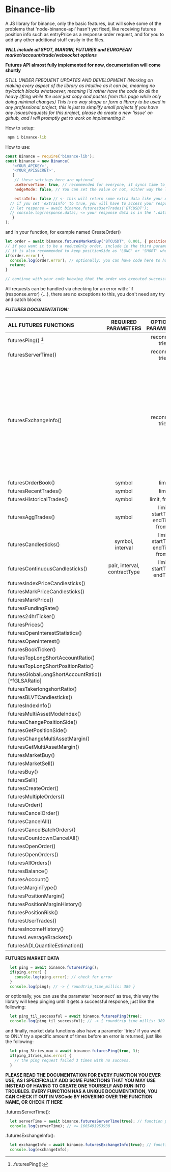 # Binance-lib
 A JS library for binance, only the basic features, but will solve some of the problems that 'node-binance-api' hasn't yet fixed, like receiving futures position info such as entryPrice as a response order request, and for you to add any other additional stuff easily in the files.

 ***WILL include all SPOT, MARGIN, FUTURES and EUROPEAN market/account/trade/websocket options***

 **Futures API almost fully implemented for now, documentation will come shortly**
 
 *STILL UNDER FREQUENT UPDATES AND DEVELOPMENT (Working on making every aspect of the library as intuitive as it can be, meaning no try/catch blocks whatsoever, meaning I'd rather have the code do all the heavy lifting while the user just copy and pastes from this page while only doing minimal changes)*
 *This is no way shape or form a library to be used in any professional project, this is just to simplify small projects*
*If you have any issues/requests for this project, please do create a new 'issue' on github, and I will promptly get to work on implementing it*

 How to setup:
 ```bat
  npm i binance-lib
 ```

 How to use:
```js
const Binance = require('binance-lib');
const binance = new Binance(
   '<YOUR_APIKEY>',
   '<YOUR_APISECRET>',
   {
    // these settings here are optional
    useServerTime: true, // recommended for everyone, it syncs time to the server's time
    hedgeMode: false, // You can set the value or not, either way the library will handle it automatically if it receives an error about your hedgeMode setting not matching your request

    extraInfo: false // <- this will return some extra data like your APIKeys' "Used Weight" and the Server Processing Time for your request and the latency (or total elapsed time from sending the request and receiving the response)
  // if you set 'extraInfo' to true, you will have to access your response data via the .data property of the response variable => 
  // let response = await binance.futuresUserTrades('BTCUSDT');
  // console.log(response.data); <= your response data is in the '.data' property
   }
);
```

and in your function, for example named CreateOrder()
```js
let order = await binance.futuresMarketBuy("BTCUSDT", 0.001, { positionSide: 'LONG', reduceOnly: false}); 
// if you want it to be a reduceOnly order, include in the third parameter 'reduceOnly: true' (order will be returned as an error if there was no position open on your account)
// it is also recommended to keep positionSide as 'LONG' or 'SHORT' whether you are on side Buy or Sell even if you aren't a hedgeMode user (because the program will automatically switch to hedgeMode for you if you forgot to specify it while loading the module)
if(order.error) {
  console.log(order.error); // optionally: you can have code here to handle the error
  return;
}

// continue with your code knowing that the order was executed successfully
```
All requests can be handled via checking for an error with: 'if (response.error) {...}, there are no exceptions to this, you don't need any try and catch blocks


***FUTURES DOCUMENTATION:***

|ALL FUTURES FUNCTIONS                             |REQUIRED PARAMETERS|OPTIONAL PARAMETERS              |OPTIONS = {}    |
|:-------------------------------------------------|:-----------------:|:-------------------------------:|:--------------:|
|futuresPing()                             [^fPing]|                            |reconnect, tries                 |                |
|futuresServerTime()                               |                            |reconnect, tries                 |                |
|futuresExchangeInfo()                             |                            |reconnect, tries                 |quantityPrecision, pricePrecision, contractType, status, baseAsset, quoteAsset, marginAsset, baseAssetPrecision, quotePrecision, minNotional, timeInForce, orderTypes, priceFilters, priceFilters, lotFilters, marketLotFilters, maxNumOrders, maxNumAlgoOrders, percentPriceFilters|
|futuresOrderBook()                                |symbol                      |limit                            |                |
|futuresRecentTrades()                             |symbol                      |limit                            |                |
|futuresHistoricalTrades()                         |symbol                      |limit, fromId                    |                |
|futuresAggTrades()                                |symbol                      |limit, startTime, endTime, fromId|                |
|futuresCandlesticks()                             |symbol, interval            |limit, startTime, endTime, fromId|                |
|futuresContinuousCandlesticks()                   |pair, interval, contractType|limit, startTime, endTime        |                |
|futuresIndexPriceCandlesticks()                   |                   |                                 |                |
|futuresMarkPriceCandlesticks()                    |                   |                                 |                |
|futuresMarkPrice()                                |                   |                                 |                |
|futuresFundingRate()                              |                   |                                 |                |
|futures24hrTicker()                               |                   |                                 |                |
|futuresPrices()                                   |                   |                                 |                |
|futuresOpenInterestStatistics()                   |                   |                                 |                |
|futuresOpenInterest()                             |                   |                                 |                |
|futuresBookTicker()                               |                   |                                 |                |
|futuresTopLongShortAccountRatio()                 |                   |                                 |                |
|futuresTopLongShortPositionRatio()                |                   |                                 |                |
|futuresGlobalLongShortAccountRatio() [^fGLSARatio]|                   |                                 |                |
|futuresTakerlongshortRatio()                      |                   |                                 |                |
|futuresBLVTCandlesticks()                         |                   |                                 |                |
|futuresIndexInfo()                  |                   |                                 |                |
|futuresMultiAssetModeIndex()        |                   |                                 |                |
|futuresChangePositionSide()         |                   |                                 |                |
|futuresGetPositionSide()            |                   |                                 |                |
|futuresChangeMultiAssetMargin()     |                   |                                 |                |
|futuresGetMultiAssetMargin()        |                   |                                 |                |
|futuresMarketBuy()                  |                   |                                 |                |
|futuresMarketSell()                 |                   |                                 |                |
|futuresBuy()                        |                   |                                 |                |
|futuresSell()                       |                   |                                 |                |
|futuresCreateOrder()                |                   |                                 |                |
|futuresMultipleOrders()             |                   |                                 |                |
|futuresOrder()                      |                   |                                 |                |
|futuresCancelOrder()                |                   |                                 |                |
|futuresCancelAll()                  |                   |                                 |                |
|futuresCancelBatchOrders()          |                   |                                 |                |
|futuresCountdownCancelAll()         |                   |                                 |                |
|futuresOpenOrder()                  |                   |                                 |                |
|futuresOpenOrders()                 |                   |                                 |                |
|futuresAllOrders()                  |                   |                                 |                |
|futuresBalance()                    |                   |                                 |                |
|futuresAccount()                    |                   |                                 |                |
|futuresMarginType()                 |                   |                                 |                |
|futuresPositionMargin()             |                   |                                 |                |
|futuresPositionMarginHistory()      |                   |                                 |                |
|futuresPositionRisk()               |                   |                                 |                |
|futuresUserTrades()                 |                   |                                 |                |
|futuresIncomeHistory()              |                   |                                 |                |
|futuresLeverageBrackets()           |                   |                                 |                |
|futuresADLQuantileEstimation()      |                   |                                 |                |

**FUTURES MARKET DATA**
 
[^fPing]:.futuresPing():
```js
  let ping = await binance.futuresPing();
  if(ping.error) {
    console.log(ping.error); // check for error
  }
  console.log(ping); // -> { roundtrip_time_millis: 389 }
```

or optionally, you can use the parameter 'reconnect' as true, this way the library will keep pinging until it gets a successful response, just like the following:
```js
  let ping_til_successful = await binance.futuresPing(true);
  console.log(ping_til_successful); // -> { roundtrip_time_millis: 389 } even though it took 10 consecutive tries to finally get a response
```

and finally, market data functions also have a parameter 'tries' if you want to ONLY try a specific amount of times before an error is returned, just like the following:
```js
  let ping_3tries_max = await binance.futuresPing(true, 3);
  if(ping_3tries_max.error) {
    // the ping request failed 3 times with no success.
  }
```
**PLEASE READ THE DOCUMENTATION FOR EVERY FUNCTION YOU EVER USE, AS I SPECIFICALLY ADD SOME FUNCTIONS THAT YOU MAY USE INSTEAD OF HAVING TO CREATE ONE YOURSELF AND RUN INTO TROUBLES. EVERY FUNCTION HAS A UNIQUE DOCUMENTATION, YOU CAN CHECK IT OUT IN VSCode BY HOVERING OVER THE FUNCTION NAME, OR CHECK IT HERE**

.futuresServerTime():
```js
  let serverTime = await binance.futuresServerTime(true); // function parameters: (reconnect, tries, options {})
  console.log(serverTime); // <= 1665491953938
```

.futuresExchangeInfo():
```js
  let exchangeInfo = await binance.futuresExchangeInfo(true); // function parameters: (reconnect, tries, options {})
  console.log(exchangeInfo);
```